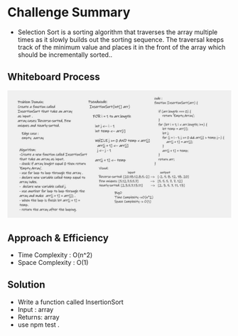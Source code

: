 
# Challenge Summary
- Selection Sort is a sorting algorithm that traverses the array multiple times as it slowly builds out the sorting sequence. The traversal keeps track of the minimum value and places it in the front of the array which should be incrementally sorted..

## Whiteboard Process
![InsertionSort](InsertionSort.jpg)

## Approach & Efficiency
- Time Complexity : O(n^2)
- Space Complexity : O(1)

## Solution
- Write a function called InsertionSort
- Input : array
- Returns: array
- use npm test .

